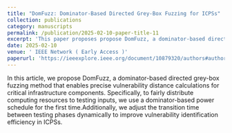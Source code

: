 ```yaml
---
title: "DomFuzz: Dominator-Based Directed Grey-Box Fuzzing for ICPSs"
collection: publications
category: manuscripts
permalink: /publication/2025-02-10-paper-title-11
excerpt: 'This paper proposes propose DomFuzz, a dominator-based directed grey-box fuzzing method that enables precise vulnerability distance calculations for critical infrastructure components. '
date: 2025-02-10
venue: ' IEEE Network ( Early Access )'
paperurl: 'https://ieeexplore.ieee.org/document/10879320/authors#authors'
---
```

In this article, we propose DomFuzz, a dominator-based directed grey-box fuzzing method that enables precise vulnerability distance calculations for critical infrastructure components. Specifically, to fairly distribute computing resources to testing inputs, we use a dominator-based power schedule for the first time.Additionally, we adjust the transition time between testing phases dynamically to improve vulnerability identification efficiency in ICPSs. 
